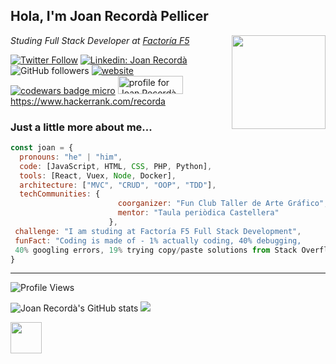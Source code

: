<h2>Hola, I'm Joan Recordà Pellicer</h2>
<img align='right' src="https://media.giphy.com/media/USV0ym3bVWQJJmNu3N/giphy.gif" width="150">
<p><em>Studing Full Stack Developer at <a href="http://www.factoriaf5.org/">Factoría F5</a></em></p>



[![Twitter Follow](https://img.shields.io/twitter/follow/Joan_Recorda?ref_src=twsrc%5Etfw)](https://twitter.com/intent/follow?screen_name=Joan_Recorda)
[![Linkedin: Joan Recordà](https://img.shields.io/badge/-Joan-blue?style=flat-square&logo=Linkedin&logoColor=white&link=https://www.linkedin.com/in/joan-record%C3%A0-pellicer-ab136563//)](https://www.linkedin.com/in/joan-record%C3%A0-pellicer-ab136563/)
![GitHub followers](https://img.shields.io/github/followers/JoanRecorda?label=Follow&style=social)
[![website](https://img.shields.io/badge/Website-46a2f1.svg?&style=flat-square&logo=Google-Chrome&logoColor=white&link=https://anmolsingh.me/)](https://anmolsingh.me/)
<a target="_blank" href="https://www.codewars.com/users/Recorda" target="_blank"><img src="https://www.codewars.com/users/Recorda/badges/micro" alt="codewars badge micro" /></a>
<a href="https://stackoverflow.com/users/16348996/joan-record%c3%a0-pellicer"><img src="https://stackoverflow.com/users/flair/16348996.png" width="104" height="29" alt="profile for Joan Record&#224; Pellicer at Stack Overflow, Q&amp;A for professional and enthusiast programmers" title="profile for Joan Record&#224; Pellicer at Stack Overflow, Q&amp;A for professional and enthusiast programmers"></a>
https://www.hackerrank.com/recorda


<h3>Just a little more about me...</h3>

```javascript
const joan = {
  pronouns: "he" | "him",
  code: [JavaScript, HTML, CSS, PHP, Python],
  tools: [React, Vuex, Node, Docker],
  architecture: ["MVC", "CRUD", "OOP", "TDD"],
  techCommunities: {
                        coorganizer: "Fun Club Taller de Arte Gráfico",
                        mentor: "Taula periòdica Castellera"
                      },
 challenge: "I am studing at Factoría F5 Full Stack Development",
 funFact: "Coding is made of - 1% actually coding, 40% debugging,
 40% googling errors, 19% trying copy/paste solutions from Stack Overflow"
}
```

---
<!--START_SECTION:waka-->
![Profile Views](http://img.shields.io/badge/Profile%20Views-52-blue)

![Joan Recordà's GitHub stats](https://github-readme-stats.vercel.app/api?username=JoanRecorda&theme=nord&show_icons=true)
<a href="https://wakatime.com"><img src="https://wakatime.com/share/@recorda/38d424de-270f-49c6-8bf2-204f4df631b8.png" /></a>

<a href="https://wakatime.com"><img width="50" height="auto" src="https://wakatime.com/share/@recorda/c9af2ac8-ccd0-4403-a50b-a3b37eaec5ec.png" /></a>
